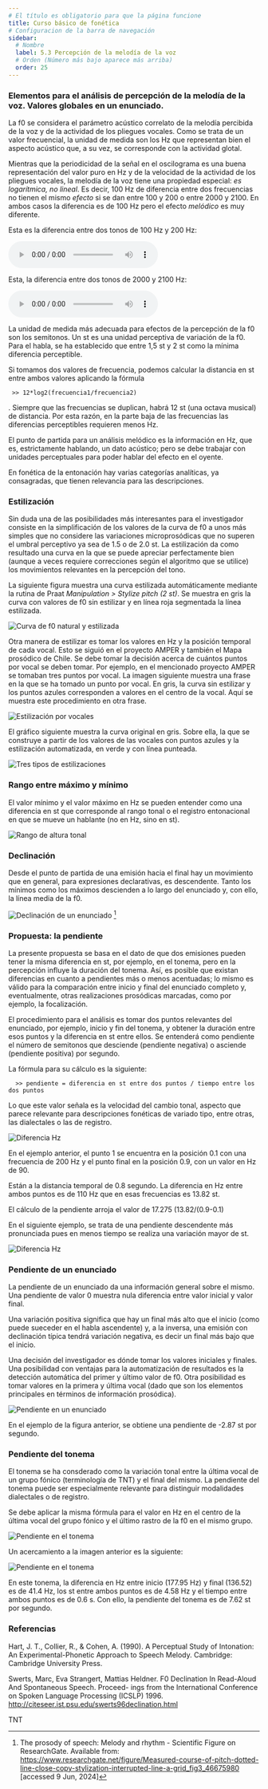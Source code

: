 ```yaml
---
# El título es obligatorio para que la página funcione
title: Curso básico de fonética
# Configuracion de la barra de navegación
sidebar:
  # Nombre
  label: 5.3 Percepción de la melodía de la voz
  # Orden (Número más bajo aparece más arriba)
  order: 25
---
```



### Elementos para el análisis de percepción de la melodía de la voz. Valores globales en un enunciado.

La f0 se considera el parámetro acústico correlato de la melodía percibida de la voz y de la actividad de los pliegues vocales. Como se trata de un valor frecuencial, la unidad de medida son los Hz que representan bien el aspecto acústico que, a su vez, se corresponde con la actividad glotal.

Mientras que la periodicidad de la señal en el oscilograma es una buena representación del valor puro en Hz y de la velocidad de la actividad de los pliegues vocales, la melodía de la voz tiene una propiedad especial: *es logarítmica, no lineal*. Es decir, 100 Hz de diferencia entre dos frecuencias no tienen el mismo *efecto* si se dan entre 100 y 200 o entre 2000 y 2100. En ambos casos la diferencia es de 100 Hz pero el efecto *melódico* es muy diferente.

Esta es la diferencia entre dos tonos de 100 Hz y 200 Hz:

<audio controls src="/sonidos/100_200.mp3"></audio>

Esta, la diferencia entre dos tonos de 2000 y 2100 Hz:

<audio controls src="/sonidos/2000_2100.mp3"></audio>


La unidad de medida más adecuada para efectos de la percepción de la f0 son los semitonos. Un st es una unidad perceptiva de variación de la f0. Para el habla, se ha establecido que entre 1,5 st y 2 st como la mínima diferencia perceptible.

Si tomamos dos valores de frecuencia, podemos calcular la distancia en st entre ambos valores aplicando la fórmula

     >> 12*log2(frecuencia1/frecuencia2)

. Siempre que las frecuencias se duplican, habrá 12 st (una octava musical) de distancia. Por esta razón, en la parte baja de las frecuencias las diferencias perceptibles requieren menos Hz.

El punto de partida para un análisis melódico es la información en Hz, que es, estrictamente hablando, un dato acústico; pero se debe trabajar con unidades perceptuales para poder hablar del efecto en el oyente.

En fonética de la entonación hay varias categorías analíticas, ya consagradas, que tienen relevancia para las descripciones.

### Estilización

Sin duda una de las posibilidades más interesantes para el investigador consiste en la simplificación de los valores de la curva de f0 a unos más simples que no considere las variaciones microprosódicas que no superen el umbral perceptivo ya sea de 1.5 o de 2.0 st. La estilización da como resultado una curva en la que se puede apreciar perfectamente bien (aunque a veces requiere correcciones según el algoritmo que se utilice) los movimientos relevantes en la percepción del tono.

La siguiente figura muestra una curva estilizada automáticamente mediante la rutina de Praat *Manipulation > Stylize pitch (2 st)*. Se muestra en gris la curva con valores de f0 sin estilizar y en línea roja segmentada la línea estilizada.

![Curva de f0 natural y estilizada](/imagenes/estilizada_leenellibroloslideres.png)

Otra manera de estilizar es tomar los valores en Hz y la posición temporal de cada vocal. Esto se siguió en el proyecto AMPER y también el Mapa prosódico de Chile. Se debe tomar la decisión acerca de cuántos puntos por vocal se deben tomar. Por ejemplo, en el mencionado proyecto AMPER se tomaban tres puntos por vocal. La imagen siguiente muestra una frase en la que se ha tomado un punto por vocal. En gris, la curva sin estilizar y los puntos azules corresponden a valores en el centro de la vocal. Aquí se muestra este procedimiento en otra frase.

![Estilización por vocales](/imagenes/estilizada_por_vocales_leenellibroloslideres.png)

El gráfico siguiente muestra la curva original en gris. Sobre ella, la que se construye a partir de los valores de las vocales con puntos azules y la estilización automatizada, en verde y con línea punteada.

![Tres tipos de estilizaciones](/imagenes/tres_estilizaciones_superpuestas.png)



### Rango entre máximo y mínimo

El valor mínimo y el valor máximo en Hz se pueden entender como una diferencia en st que corresponde al rango tonal o el registro entonacional en que se mueve un hablante (no en Hz, sino en st).

![Rango de altura tonal](/imagenes/maximo_minimo_f0.png)

### Declinación

Desde el punto de partida de una emisión hacia el final hay un movimiento que en general, para expresiones declarativas, es descendente. Tanto los mínimos como los máximos descienden a lo largo del enunciado y, con ello, la línea media de la f0.


![Declinación de un enunciado](/imagenes/declinacion_Nooteboom.png)
[^1]

[^1]:The prosody of speech: Melody and rhythm - Scientific Figure on ResearchGate. Available from: https://www.researchgate.net/figure/Measured-course-of-pitch-dotted-line-close-copy-stylization-interrupted-line-a-grid_fig3_46675980 [accessed 9 Jun, 2024]

### Propuesta: la pendiente

La presente propuesta se basa en el dato de que dos emisiones pueden tener la misma diferencia en st, por ejemplo, en el tonema, pero en la percepción influye la duración del tonema. Así, es posible que existan diferencias en cuanto a pendientes más o menos acentuadas; lo mismo es válido para la comparación entre inicio y final del enunciado completo y, eventualmente, otras realizaciones prosódicas marcadas, como por ejemplo, la focalización.

El procedimiento para el análisis es tomar dos puntos relevantes del enunciado, por ejemplo, inicio y fin del tonema, y obtener la duración entre esos puntos y la diferencia en st entre ellos. Se entenderá como pendiente el número de semitonos que desciende (pendiente negativa) o asciende (pendiente positiva) por segundo.

La fórmula para su cálculo es la siguiente:


      >> pendiente = diferencia en st entre dos puntos / tiempo entre los dos puntos


Lo que este valor señala es la velocidad del cambio tonal, aspecto que parece relevante para descripciones fonéticas de variado tipo, entre otras, las dialectales o las de registro.

![Diferencia Hz](/imagenes/intro_distancia_pendiente.png)

En el ejemplo anterior, el punto 1 se encuentra en la posición 0.1 con una frecuencia de 200 Hz y el punto final en la posición 0.9, con un valor en Hz de 90.

Están a la distancia temporal de 0.8 segundo. La diferencia en Hz entre ambos puntos es de 110 Hz que en esas frecuencias es 13.82 st.

El cálculo de la pendiente arroja el valor de 17.275  (13.82/(0.9-0.1)

En el siguiente ejemplo, se trata de una pendiente descendente más pronunciada pues en menos tiempo se realiza una variación mayor de st.

![Diferencia Hz](/imagenes/intro_distancia_pendiente_2.png)


### Pendiente de un enunciado

La pendiente de un enunciado da una información general sobre el mismo. Una pendiente de valor 0 muestra nula diferencia entre valor inicial y valor final.

Una variación positiva significa que hay un final más alto que el inicio (como puede sueceder en el habla ascendente) y, a la inversa, una emisión con declinación típica tendrá variación negativa, es decir un final más bajo que el inicio.

Una decisión del investigador es dónde tomar los valores iniciales y finales. Una posibilidad con ventajas para la automatización de resultados es la detección automática del primer y último valor de f0. Otra posibilidad es tomar valores en la primera y última vocal (dado que son los elementos principales en términos de información prosódica).

![Pendiente en un enunciado](/imagenes/pendiente_leen_el_libro_los_lideres.png)

En el ejemplo de la figura anterior, se obtiene una pendiente de -2.87 st por segundo.

### Pendiente del tonema

El tonema se ha consderado como la variación tonal entre la última vocal de un grupo fónico (terminología de TNT) y el final del mismo. La pendiente del tonema puede ser especialmente relevante para distinguir modalidades dialectales o de registro.

Se debe aplicar la misma fórmula para el valor en Hz en el centro de la última vocal del grupo fónico y el último rastro de la f0 en el mismo grupo.

![Pendiente en el tonema](/imagenes/pendiente_leen_el_libro_los_lideres_tonema_01.png)

Un acercamiento a la imagen anterior es la siguiente:

![Pendiente en el tonema](/imagenes/delmundo_tonema.png)

En este tonema, la diferencia en Hz entre inicio (177.95 Hz) y final (136.52) es de 41.4 Hz, los st entre ambos puntos es de 4.58 Hz y el tiempo entre ambos puntos es de 0.6 s. Con ello, la pendiente del tonema es de 7.62 st por segundo.

### Referencias


Hart, J. T., Collier, R., & Cohen, A. (1990). A Perceptual Study of Intonation: An Experimental-Phonetic Approach to Speech Melody. Cambridge: Cambridge University Press.

Swerts, Marc, Eva Strangert, Mattias Heldner. F0 Declination In Read-Aloud And Spontaneous Speech. Proceed- ings from the International Conference on Spoken Language Processing (ICSLP) 1996. 
http://citeseer.ist.psu.edu/swerts96declination.html

TNT



